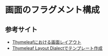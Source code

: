 # 画面のフラグメント構成

## 参考サイト
* [Thymeleafにおける画面レイアウト](https://macchinetta.github.io/server-guideline-thymeleaf/current/ja/ArchitectureInDetail/WebApplicationDetail/TemplateLayout.html)
* [Thymeleaf Layout Dialectでテンプレート作成](https://learning-collection.com/thymeleaf-layout-dialect%E3%81%A7%E3%83%86%E3%83%B3%E3%83%97%E3%83%AC%E3%83%BC%E3%83%88%E4%BD%9C%E6%88%90/)
